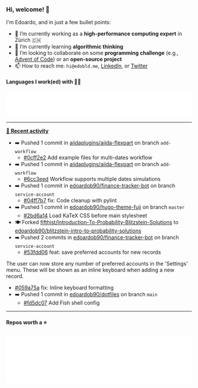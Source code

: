 ### Hi, welcome! 👋 

I'm Edoardo, and in just a few bullet points:

- 🔭 I’m currently working as a **high-performance computing expert** in Zürich 🇨🇭
- 🌱 I’m currently learning **algorithmic thinking**
- 👯 I’m looking to collaborate on some **programming challenge** (e.g., [Advent of Code](https://github.com/edoardob90/aoc2021)) or an **open-source project**
- 📫 How to reach me: `hi@edobld.me`, [LinkedIn](https://linkedin.com/in/edobld), or [Twitter](https://twitter.com/eadweard90)

#### Languages I work(ed) with 👨‍💻

<img src="https://github.com/edoardob90/edoardob90/blob/main/.cache/languages.svg">

---

**[📰 Recent activity](https://github.com/edoardob90)**
* ➡️ Pushed 1 commit in [aiidaplugins/aiida-flexpart](https://github.com/aiidaplugins/aiida-flexpart) on branch `add-workflow`
  * [#0cff2e2](https://github.com/aiidaplugins/aiida-flexpart/commit/0cff2e2) Add example files for multi-dates workflow
* ➡️ Pushed 1 commit in [aiidaplugins/aiida-flexpart](https://github.com/aiidaplugins/aiida-flexpart) on branch `add-workflow`
  * [#6cc3eed](https://github.com/aiidaplugins/aiida-flexpart/commit/6cc3eed) Workflow supports multiple dates simulations
* ➡️ Pushed 1 commit in [edoardob90/finance-tracker-bot](https://github.com/edoardob90/finance-tracker-bot) on branch `service-account`
  * [#04ff7b7](https://github.com/edoardob90/finance-tracker-bot/commit/04ff7b7) fix: Code cleanup with pylint
* ➡️ Pushed 1 commit in [edoardob90/hugo-theme-fuji](https://github.com/edoardob90/hugo-theme-fuji) on branch `master`
  * [#2bd6a14](https://github.com/edoardob90/hugo-theme-fuji/commit/2bd6a14) Load KaTeX CSS before main stylesheet
* 🍽️ Forked [fifthist/Introduction-To-Probability-Blitzstein-Solutions](https://github.com/fifthist/Introduction-To-Probability-Blitzstein-Solutions) to [edoardob90/blitzstein-intro-to-probability-solutions](https://github.com/edoardob90/blitzstein-intro-to-probability-solutions)
* ➡️ Pushed 2 commits in [edoardob90/finance-tracker-bot](https://github.com/edoardob90/finance-tracker-bot) on branch `service-account`
  * [#53fdd06](https://github.com/edoardob90/finance-tracker-bot/commit/53fdd06) feat: save preferred accounts for new records

The user can now store any number of preferred
accounts in the &#39;Settings&#39; menu.
These will be shown as an inline keyboard when adding a new record.
  * [#059a75a](https://github.com/edoardob90/finance-tracker-bot/commit/059a75a) fix: Inline keyboard formatting
* ➡️ Pushed 1 commit in [edoardob90/dotfiles](https://github.com/edoardob90/dotfiles) on branch `main`
  * [#fd5dc07](https://github.com/edoardob90/dotfiles/commit/fd5dc07) Add Fish shell config


---

#### Repos worth a ⭐

<img src="https://github.com/edoardob90/edoardob90/blob/main/.cache/stars.svg">

<!--
- ⚡ Fun fact: ...
- 🤔 I’m looking for help with ...
- 💬 Ask me about ...
- 🌐 My webpage ...
-->
